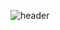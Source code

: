 ![header](https://user-images.githubusercontent.com/74437516/117675705-0b598d00-b16a-11eb-9085-aa07898cdc45.png)
